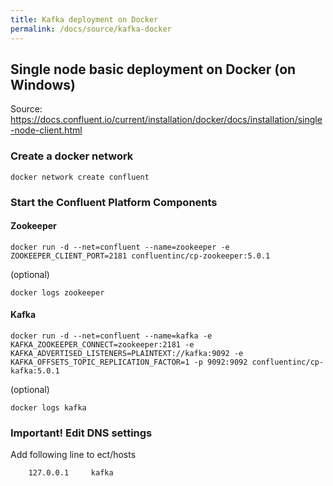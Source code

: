 ```yaml
---
title: Kafka deployment on Docker
permalink: /docs/source/kafka-docker
---
```


## Single node basic deployment on Docker (on Windows)

Source: https://docs.confluent.io/current/installation/docker/docs/installation/single-node-client.html

### Create a docker network

```
docker network create confluent
```

### Start the Confluent Platform Components

#### Zookeeper

```
docker run -d --net=confluent --name=zookeeper -e ZOOKEEPER_CLIENT_PORT=2181 confluentinc/cp-zookeeper:5.0.1
```

(optional)

```
docker logs zookeeper
```

#### Kafka

```
docker run -d --net=confluent --name=kafka -e KAFKA_ZOOKEEPER_CONNECT=zookeeper:2181 -e KAFKA_ADVERTISED_LISTENERS=PLAINTEXT://kafka:9092 -e KAFKA_OFFSETS_TOPIC_REPLICATION_FACTOR=1 -p 9092:9092 confluentinc/cp-kafka:5.0.1
```

(optional)

```
docker logs kafka
```

### Important! Edit DNS settings

Add following line to ect/hosts
```
    127.0.0.1     kafka
```